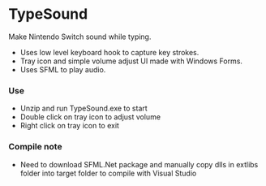 # TypeSound

Make Nintendo Switch sound while typing.
- Uses low level keyboard hook to capture key strokes.
- Tray icon and simple volume adjust UI made with Windows Forms.
- Uses SFML to play audio.

### Use
- Unzip and run TypeSound.exe to start
- Double click on tray icon to adjust volume
- Right click on tray icon to exit

### Compile note
- Need to download SFML.Net package and manually copy dlls in extlibs folder into target folder to compile with Visual Studio
